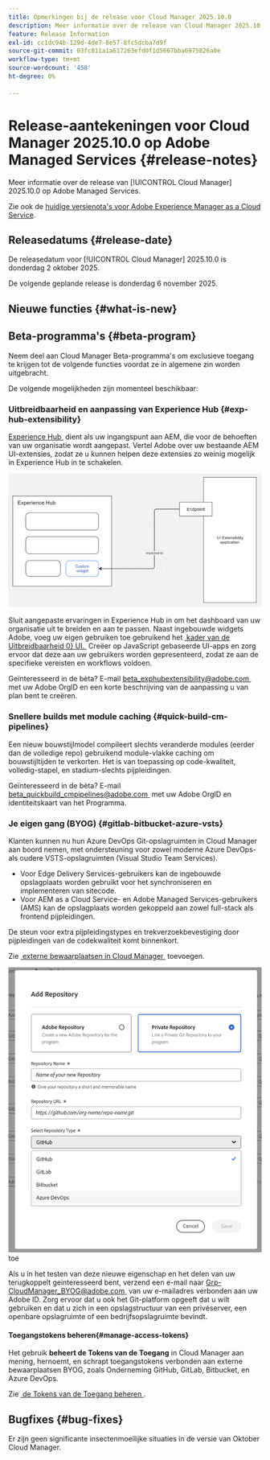 ```yaml
---
title: Opmerkingen bij de release voor Cloud Manager 2025.10.0
description: Meer informatie over de release van Cloud Manager 2025.10.0 op Adobe Managed Services.
feature: Release Information
exl-id: cc1dc94b-129d-4de7-8e57-8fc5dcba7d9f
source-git-commit: 03fc811a1a617263efd0f1d5667bba6975826a0e
workflow-type: tm+mt
source-wordcount: '458'
ht-degree: 0%

---
```


# Release-aantekeningen voor Cloud Manager 2025.10.0 op Adobe Managed Services {#release-notes}

<!-- RELEASE WIKI  https://wiki.corp.adobe.com/display/DMSArchitecture/Cloud+Manager+2025.04.0+Release -->

Meer informatie over de release van [!UICONTROL Cloud Manager] 2025.10.0 op Adobe Managed Services.

Zie ook de [&#x200B; huidige versienota&#39;s voor Adobe Experience Manager as a Cloud Service &#x200B;](https://experienceleague.adobe.com/nl/docs/experience-manager-cloud-service/content/release-notes/home).

## Releasedatums {#release-date}

De releasedatum voor [!UICONTROL Cloud Manager] 2025.10.0 is donderdag 2 oktober 2025.

<!-- There are no significant new features or bug fixes in the May Cloud Manager release. -->

De volgende geplande release is donderdag 6 november 2025.

<!-- SAVE FOR FUTURE POSSIBLE USE There are no significant new features or bug fixes in the May Cloud Manager release. -->

## Nieuwe functies {#what-is-new}







## Beta-programma&#39;s {#beta-program}

Neem deel aan Cloud Manager Beta-programma&#39;s om exclusieve toegang te krijgen tot de volgende functies voordat ze in algemene zin worden uitgebracht.

De volgende mogelijkheden zijn momenteel beschikbaar:

### Uitbreidbaarheid en aanpassing van Experience Hub {#exp-hub-extensibility}

[&#x200B; Experience Hub &#x200B;](https://experienceleague.adobe.com/nl/docs/experience-manager-65/content/experience-hub/experience-hub) dient als uw ingangspunt aan AEM, die voor de behoeften van uw organisatie wordt aangepast. Vertel Adobe over uw bestaande AEM UI-extensies, zodat ze u kunnen helpen deze extensies zo weinig mogelijk in Experience Hub in te schakelen.

![&#x200B; Diagram van de rekbaarheid en aanpassingswerkschema van Experience Hub &#x200B;](/help/release-notes/assets/experience-hub-extensibility-customization.png)

Sluit aangepaste ervaringen in Experience Hub in om het dashboard van uw organisatie uit te breiden en aan te passen. Naast ingebouwde widgets Adobe, voeg uw eigen gebruiken toe gebruikend het [&#x200B; kader van de Uitbreidbaarheid 0&rbrace; UI. &#x200B;](https://developer.adobe.com/uix/docs/) Creëer op JavaScript gebaseerde UI-apps en zorg ervoor dat deze aan uw gebruikers worden gepresenteerd, zodat ze aan de specifieke vereisten en workflows voldoen.

Geïnteresseerd in de bèta? E-mail [&#x200B; beta_exphubextensibility@adobe.com &#x200B;](mailto:beta_exphubextensibility@adobe.com) met uw Adobe OrgID en een korte beschrijving van de aanpassing u van plan bent te creëren.

### Snellere builds met module caching {#quick-build-cm-pipelines}

Een nieuw bouwstijlmodel compileert slechts veranderde modules (eerder dan de volledige repo) gebruikend module-vlakke caching om bouwstijltijden te verkorten. Het is van toepassing op code-kwaliteit, volledig-stapel, en stadium-slechts pijpleidingen.

Geïnteresseerd in de bèta? E-mail [&#x200B; beta_quickbuild_cmpipelines@adobe.com &#x200B;](mailto:beta_quickbuild_cmpipelines@adobe.com) met uw Adobe OrgID en identiteitskaart van het Programma.

<!-- You can deactivate incremental builds at the pipeline level by setting the property `CM_BUILD_DISABLE_MODULE_CACHING` to `true` (effective during the `BUILD` step). For how to add pipeline variables, see [Pipeline variables](/help/getting-started/build-environment.md#pipeline-variables). -->


### Je eigen gang (BYOG) {#gitlab-bitbucket-azure-vsts}

<!-- BOTH CS & AMS -->

Klanten kunnen nu hun Azure DevOps Git-opslagruimten in Cloud Manager aan boord nemen, met ondersteuning voor zowel moderne Azure DevOps- als oudere VSTS-opslagruimten (Visual Studio Team Services).

* Voor Edge Delivery Services-gebruikers kan de ingebouwde opslagplaats worden gebruikt voor het synchroniseren en implementeren van sitecode.
* Voor AEM as a Cloud Service- en Adobe Managed Services-gebruikers (AMS) kan de opslagplaats worden gekoppeld aan zowel full-stack als frontend pijpleidingen.

De steun voor extra pijpleidingstypes en trekverzoekbevestiging door pijpleidingen van de codekwaliteit komt binnenkort.

Zie [&#x200B; externe bewaarplaatsen in Cloud Manager &#x200B;](/help/managing-code/external-repositories.md) toevoegen.

![&#x200B; voeg de dialoogdoos van de Bewaarplaats &#x200B;](/help/release-notes/assets/azure-repo.png) toe

Als u in het testen van deze nieuwe eigenschap en het delen van uw terugkoppelt geinteresseerd bent, verzend een e-mail naar [&#x200B; Grp-CloudManager_BYOG@adobe.com &#x200B;](mailto:grp-cloudmanager_byog@adobe.com) van uw e-mailadres verbonden aan uw Adobe ID. Zorg ervoor dat u ook het Git-platform opgeeft dat u wilt gebruiken en dat u zich in een opslagstructuur van een privéserver, een openbare opslagruimte of een bedrijfsopslagruimte bevindt.

#### Toegangstokens beheren{#manage-access-tokens}

Het gebruik **beheert de Tokens van de Toegang** in Cloud Manager aan mening, hernoemt, en schrapt toegangstokens verbonden aan externe bewaarplaatsen BYOG, zoals Onderneming GitHub, GitLab, Bitbucket, en Azure DevOps.

Zie [&#x200B; de Tokens van de Toegang beheren &#x200B;](/help/managing-code/manage-access-tokens.md).

<!-- If you are interested in testing this new feature and sharing your feedback, send an email to [Grp-CloudManager_BYOG@adobe.com](mailto:grp-cloudmanager_byog@adobe.com) from your email address associated with your Adobe ID. -->

## Bugfixes {#bug-fixes}

Er zijn geen significante insectenmoeilijke situaties in de versie van Oktober Cloud Manager.

<!--
Known Issues {#known-issues}

* A -->
